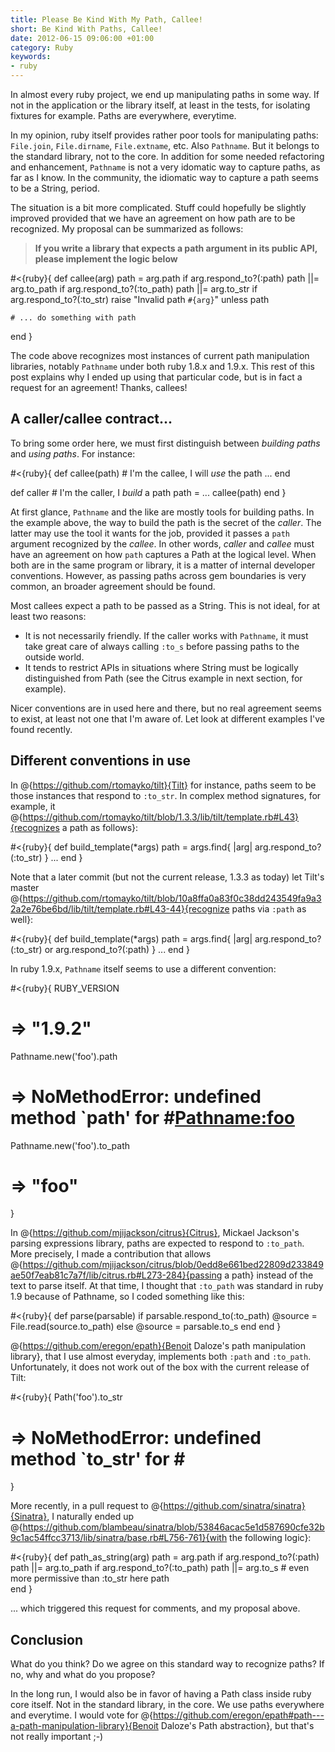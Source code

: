 ```yaml
--- 
title: Please Be Kind With My Path, Callee!
short: Be Kind With Paths, Callee!
date: 2012-06-15 09:06:00 +01:00
category: Ruby
keywords: 
- ruby
---
```

In almost every ruby project, we end up manipulating paths in some way. If not in the application or the library itself, at least in the tests, for isolating fixtures for example. Paths are everywhere, everytime.

In my opinion, ruby itself provides rather poor tools for manipulating paths: `File.join`, `File.dirname`, `File.extname`, etc. Also `Pathname`. But it belongs to the standard library, not to the core. In addition for some needed refactoring and enhancement, `Pathname` is not a very idomatic way to capture paths, as far as I know. In the community, the idiomatic way to capture a path seems to be a String, period.

The situation is a bit more complicated. Stuff could hopefully be slightly improved provided that we have an agreement on how path are to be recognized. My proposal can be summarized as follows:

> **If you write a library that expects a path argument in its public API, please implement the logic below**

#<{ruby}{
  def callee(arg)
    path   = arg.path    if arg.respond_to?(:path)
    path ||= arg.to_path if arg.respond_to?(:to_path)
    path ||= arg.to_str  if arg.respond_to?(:to_str)
    raise "Invalid path `#{arg}`" unless path

    # ... do something with path
  end
}

The code above recognizes most instances of current path manipulation libraries, notably `Pathname` under both ruby 1.8.x and 1.9.x. This rest of this post explains why I ended up using that particular code, but is in fact a request for an agreement! Thanks, callees!

## A caller/callee contract...

To bring some order here, we must first distinguish between _building paths_ and _using paths_. For instance:

#<{ruby}{
  def callee(path)
    # I'm the callee, I will *use* the path
    ...
  end

  def caller
    # I'm the caller, I *build* a path
    path = ...
    callee(path)
  end
}

At first glance, `Pathname` and the like are mostly tools for building paths. In the example above, the way to build the path is the secret of the _caller_. The latter may use the tool it wants for the job, provided it passes a `path` argument recognized by the _callee_. In other words, _caller_ and _callee_ must have an agreement on how `path` captures a Path at the logical level. When both are in the same program or library, it is a matter of internal developer conventions. However, as passing paths across gem boundaries is very common, an broader agreement should be found.

Most callees expect a path to be passed as a String. This is not ideal, for at least two reasons:

* It is not necessarily friendly. If the caller works with `Pathname`, it must take great care of always calling `:to_s` before passing paths to the outside world.
* It tends to restrict APIs in situations where String must be logically distinguished from Path (see the Citrus example in next section, for example).

Nicer conventions are in used here and there, but no real agreement seems to exist, at least not one that I'm aware of. Let look at different examples I've found recently.

## Different conventions in use

In @{https://github.com/rtomayko/tilt}{Tilt} for instance, paths seem to be those instances that respond to `:to_str`. In complex method signatures, for example, it @{https://github.com/rtomayko/tilt/blob/1.3.3/lib/tilt/template.rb#L43}{recognizes a path as follows}:

#<{ruby}{
  def build_template(*args)
    path = args.find{ |arg| arg.respond_to?(:to_str) }
    ...
  end
}

Note that a later commit (but not the current release, 1.3.3 as today) let Tilt's master @{https://github.com/rtomayko/tilt/blob/10a8ffa0a83f0c38dd243549fa9a32a2e76be6bd/lib/tilt/template.rb#L43-44}{recognize paths via `:path` as well}:

#<{ruby}{
  def build_template(*args)
    path = args.find{ |arg| arg.respond_to?(:to_str) or arg.respond_to?(:path) }
    ...
  end
}

In ruby 1.9.x, `Pathname` itself seems to use a different convention:

#<{ruby}{
  RUBY_VERSION
  # => "1.9.2" 

  Pathname.new('foo').path
  # => NoMethodError: undefined method `path' for #<Pathname:foo>

  Pathname.new('foo').to_path
  # => "foo" 
}

In @{https://github.com/mjijackson/citrus}{Citrus}, Mickael Jackson's parsing expressions library, paths are expected to respond to `:to_path`. More precisely, I made a contribution that allows @{https://github.com/mjijackson/citrus/blob/0edd8e661bed22809d233849ae50f7eab81c7a7f/lib/citrus.rb#L273-284}{passing a path} instead of the text to parse itself. At that time, I thought that `:to_path` was standard in ruby 1.9 because of Pathname, so I coded something like this:

#<{ruby}{
  def parse(parsable)
    if parsable.respond_to(:to_path)
      @source = File.read(source.to_path)
    else
      @source = parsable.to_s
    end
  end
}

@{https://github.com/eregon/epath}{Benoit Daloze's path manipulation library}, that I use almost everyday, implements both `:path` and `:to_path`. Unfortunately, it does not work out of the box with the current release of Tilt:

#<{ruby}{
  Path('foo').to_str
  # => NoMethodError: undefined method `to_str' for #<Path foo>  
}

More recently, in a pull request to @{https://github.com/sinatra/sinatra}{Sinatra}, I naturally ended up @{https://github.com/blambeau/sinatra/blob/53846acac5e1d587690cfe32b9c1ac54ffcc3713/lib/sinatra/base.rb#L756-761}{with the following logic}:

#<{ruby}{
  def path_as_string(arg)
    path   = arg.path    if arg.respond_to?(:path)
    path ||= arg.to_path if arg.respond_to?(:to_path)
    path ||= arg.to_s    # even more permissive than :to_str here
    path  
  end
}

... which triggered this request for comments, and my proposal above.

## Conclusion

What do you think? Do we agree on this standard way to recognize paths? If no, why and what do you propose?

In the long run, I would also be in favor of having a Path class inside ruby core itself. Not in the standard library, in the core. We use paths everywhere and everytime. I would vote for @{https://github.com/eregon/epath#path---a-path-manipulation-library}{Benoit Daloze's Path abstraction}, but that's not really important ;-)